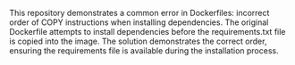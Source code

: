 This repository demonstrates a common error in Dockerfiles: incorrect order of COPY instructions when installing dependencies.  The original Dockerfile attempts to install dependencies before the requirements.txt file is copied into the image.  The solution demonstrates the correct order, ensuring the requirements file is available during the installation process.